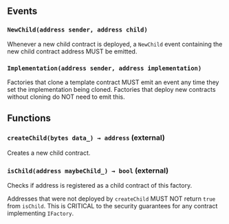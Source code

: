 



## Events
### `NewChild(address sender, address child)`

Whenever a new child contract is deployed, a `NewChild` event
containing the new child contract address MUST be emitted.



### `Implementation(address sender, address implementation)`

Factories that clone a template contract MUST emit an event any time
they set the implementation being cloned. Factories that deploy new
contracts without cloning do NOT need to emit this.





## Functions
### `createChild(bytes data_) → address` (external)

Creates a new child contract.





### `isChild(address maybeChild_) → bool` (external)

Checks if address is registered as a child contract of this factory.

Addresses that were not deployed by `createChild` MUST NOT return
`true` from `isChild`. This is CRITICAL to the security guarantees for
any contract implementing `IFactory`.





